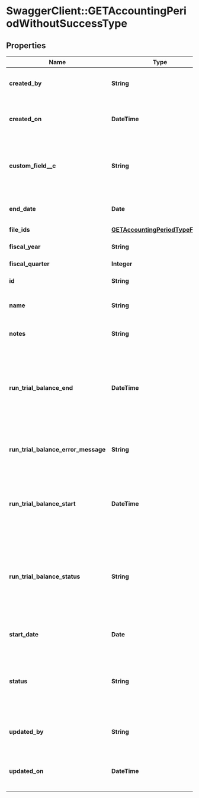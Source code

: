 # SwaggerClient::GETAccountingPeriodWithoutSuccessType

## Properties
Name | Type | Description | Notes
------------ | ------------- | ------------- | -------------
**created_by** | **String** | ID of the user who created the accounting period.  | [optional] 
**created_on** | **DateTime** | Date and time when the accounting period was created.  | [optional] 
**custom_field__c** | **String** | Any custom fields defined for this object. The custom field name is case-sensitive.  | [optional] 
**end_date** | **Date** | The end date of the accounting period.  | [optional] 
**file_ids** | [**GETAccountingPeriodTypeFileIds**](GETAccountingPeriodTypeFileIds.md) |  | [optional] 
**fiscal_year** | **String** | Fiscal year of the accounting period.  | [optional] 
**fiscal_quarter** | **Integer** |  | [optional] 
**id** | **String** | ID of the accounting period.  | [optional] 
**name** | **String** | Name of the accounting period.  | [optional] 
**notes** | **String** | Any optional notes about the accounting period.  | [optional] 
**run_trial_balance_end** | **DateTime** | Date and time that the trial balance was completed. If the trial balance status is &#x60;Pending&#x60;, &#x60;Processing&#x60;, or &#x60;Error&#x60;, this field is &#x60;null&#x60;.  | [optional] 
**run_trial_balance_error_message** | **String** | If trial balance status is Error, an error message is returned in this field.  | [optional] 
**run_trial_balance_start** | **DateTime** | Date and time that the trial balance was run. If the trial balance status is &#x60;Pending&#x60;, this field is &#x60;null&#x60;.  | [optional] 
**run_trial_balance_status** | **String** | Status of the trial balance for the accounting period. Possible values:  * &#x60;Pending&#x60; * &#x60;Processing&#x60; * &#x60;Completed&#x60; * &#x60;Error&#x60;  | [optional] 
**start_date** | **Date** | The start date of the accounting period.  | [optional] 
**status** | **String** | Status of the accounting period. Possible values:  * &#x60;Open&#x60; * &#x60;PendingClose&#x60; * &#x60;Closed&#x60;  | [optional] 
**updated_by** | **String** | D of the user who last updated the accounting period.  | [optional] 
**updated_on** | **DateTime** | Date and time when the accounting period was last updated.  | [optional] 


